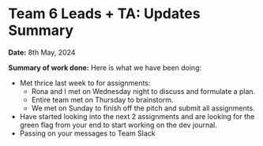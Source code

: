 # Team 6 Leads + TA: Updates Summary

**Date:** 8th May, 2024

**Summary of work done:** Here is what we have been doing:

- Met thrice last week to for assignments:
  - Rona and I met on Wednesday night to discuss and formulate a plan.
  - Entire team met on Thursday to brainstorm. 
  - We met on Sunday to finish off the pitch and submit all assignments.
- Have started looking into the next 2 assignments and are looking for the green flag from your end to start working on the dev journal.
- Passing on your messages to Team Slack